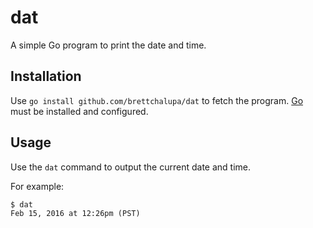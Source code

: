 # dat

A simple Go program to print the date and time.

## Installation

Use `go install github.com/brettchalupa/dat` to fetch the program.
[Go](https://golang.org/) must be installed and configured.

## Usage

Use the `dat` command to output the current date and time.

For example:

```
$ dat
Feb 15, 2016 at 12:26pm (PST)
```
